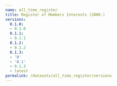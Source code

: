 ```yaml
---
name: all_time_register
title: Register of Members Interests (2000-)
versions:
  0.1.0:
  - 0.1.0
  0.1.1:
  - 0.1.1
  0.1.2:
  - 0.1.2
  0.1.3:
  - '0'
  - '0.1'
  - 0.1.3
  - latest
permalink: /datasets/all_time_register/versions
---
```

